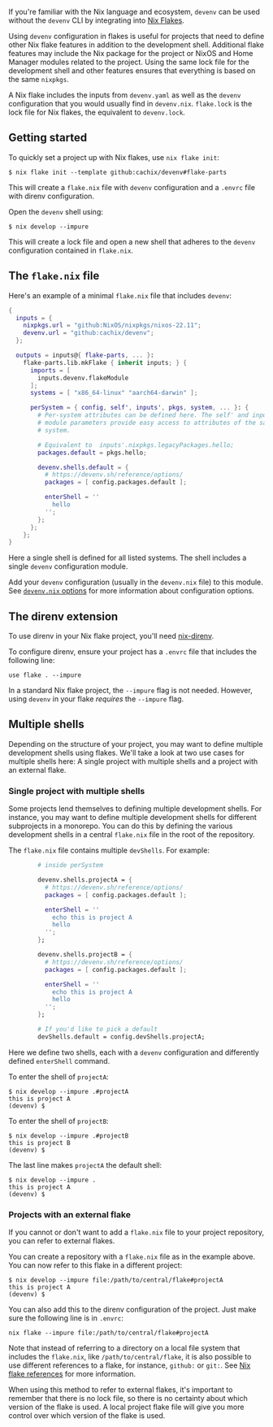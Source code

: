 If you're familiar with the Nix language and ecosystem, `devenv` can be used without the `devenv` CLI by integrating into [Nix Flakes](https://www.tweag.io/blog/2020-05-25-flakes/).

Using `devenv` configuration in flakes is useful for projects that need to define other Nix flake features in addition to the development shell.
Additional flake features may include the Nix package for the project or NixOS and Home Manager modules related to the project.
Using the same lock file for the development shell and other features ensures that everything is based on the same `nixpkgs`.

A Nix flake includes the inputs from `devenv.yaml` as well as the `devenv` configuration that you would usually find in `devenv.nix`. `flake.lock` is the lock file for Nix flakes, the equivalent to `devenv.lock`.

## Getting started

To quickly set a project up with Nix flakes, use `nix flake init`:

```console
$ nix flake init --template github:cachix/devenv#flake-parts
```

This will create a `flake.nix` file with `devenv` configuration and a `.envrc` file with direnv configuration.

Open the `devenv` shell using:

```console
$ nix develop --impure
```

This will create a lock file and open a new shell that adheres to the `devenv` configuration contained in `flake.nix`.

## The `flake.nix` file

Here's an example of a minimal `flake.nix` file that includes `devenv`:

```nix
{
  inputs = {
    nixpkgs.url = "github:NixOS/nixpkgs/nixos-22.11";
    devenv.url = "github:cachix/devenv";
  };

  outputs = inputs@{ flake-parts, ... }:
    flake-parts.lib.mkFlake { inherit inputs; } {
      imports = [
        inputs.devenv.flakeModule
      ];
      systems = [ "x86_64-linux" "aarch64-darwin" ];

      perSystem = { config, self', inputs', pkgs, system, ... }: {
        # Per-system attributes can be defined here. The self' and inputs'
        # module parameters provide easy access to attributes of the same
        # system.

        # Equivalent to  inputs'.nixpkgs.legacyPackages.hello;
        packages.default = pkgs.hello;

        devenv.shells.default = {
          # https://devenv.sh/reference/options/
          packages = [ config.packages.default ];

          enterShell = ''
            hello
          '';
        };
      };
    };
}
```

Here a single shell is defined for all listed systems. The shell includes a single `devenv` configuration module.

Add your `devenv` configuration (usually in the `devenv.nix` file) to this module. See [`devenv.nix` options](https://devenv.sh/reference/options/) for more information about configuration options.

## The direnv extension

To use direnv in your Nix flake project, you'll need [nix-direnv](https://github.com/nix-community/nix-direnv).

To configure direnv, ensure your project has a `.envrc` file that includes the following line:

```text
use flake . --impure
```

In a standard Nix flake project, the `--impure` flag is not needed. However, using `devenv` in your flake _requires_ the `--impure` flag.

## Multiple shells

Depending on the structure of your project, you may want to define multiple development shells using flakes. We'll take a look at two use cases for multiple shells here: A single project with multiple shells and a project with an external flake.

### Single project with multiple shells

Some projects lend themselves to defining multiple development shells. For instance, you may want to define multiple development shells for different subprojects in a monorepo. You can do this by defining the various development shells in a central `flake.nix` file in the root of the repository.

The `flake.nix` file contains multiple `devShells`. For example:

```nix
        # inside perSystem

        devenv.shells.projectA = {
          # https://devenv.sh/reference/options/
          packages = [ config.packages.default ];

          enterShell = ''
            echo this is project A
            hello
          '';
        };

        devenv.shells.projectB = {
          # https://devenv.sh/reference/options/
          packages = [ config.packages.default ];

          enterShell = ''
            echo this is project A
            hello
          '';
        };

        # If you'd like to pick a default
        devShells.default = config.devShells.projectA;
```

Here we define two shells, each with a `devenv` configuration and differently defined `enterShell` command.

To enter the shell of `projectA`:

```console
$ nix develop --impure .#projectA
this is project A
(devenv) $ 
```

To enter the shell of `projectB`:

```console
$ nix develop --impure .#projectB
this is project B
(devenv) $ 
```

The last line makes `projectA` the default shell:

```console
$ nix develop --impure .
this is project A
(devenv) $ 
```

### Projects with an external flake

If you cannot or don't want to add a `flake.nix` file to your project repository, you can refer to external flakes.

You can create a repository with a `flake.nix` file as in the example above. You can now refer to this flake in a different project:

```console
$ nix develop --impure file:/path/to/central/flake#projectA
this is project A
(devenv) $ 
```

You can also add this to the direnv configuration of the project. Just make sure the following line is in `.envrc`:

```text
nix flake --impure file:/path/to/central/flake#projectA
```

Note that instead of referring to a directory on a local file system that includes the `flake.nix`, like `/path/to/central/flake`, it is also possible to use different references to a flake, for instance, `github:` or `git:`. See [Nix flake references](https://nixos.org/manual/nix/stable/command-ref/new-cli/nix3-flake.html#flake-references) for more information.

When using this method to refer to external flakes, it's important to remember that there is no lock file, so there is no certainty about which version of the flake is used. A local project flake file will give you more control over which version of the flake is used.
